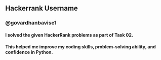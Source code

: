 ## Hackerrank Username 
### @govardhanbavise1
#### I solved the given HackerRank problems as part of Task 02.
#### This helped me improve my coding skills, problem-solving ability, and confidence in Python.
